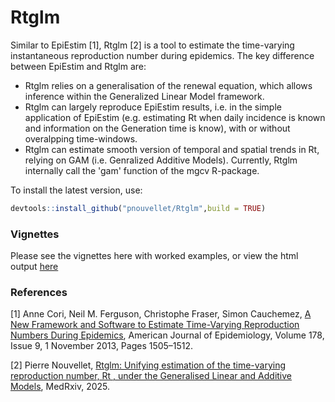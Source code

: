 # Rtglm

Similar to EpiEstim [1], Rtglm [2] is a tool to estimate the time-varying instantaneous reproduction number during epidemics.
The key difference between EpiEstim and Rtglm are:
- Rtglm relies on a generalisation of the renewal equation, which allows inference within the Generalized Linear Model framework.
- Rtglm can largely reproduce EpiEstim results, i.e. in the simple application of EpiEstim (e.g. estimating Rt when daily incidence is known and information on the Generation time is know), with or without overalpping time-windows.
- Rtglm can estimate smooth version of temporal and spatial trends in Rt, relying on GAM (i.e. Genralized Additive Models). Currently, Rtglm internally call the 'gam' function of the mgcv R-package.

To install the latest version, use:
```r
devtools::install_github("pnouvellet/Rtglm",build = TRUE)
```

### Vignettes
Please see the vignettes here with worked examples, or view the html output [here](https://pnouvellet.github.io/Rtglm/Rtglm.html)


### References
[1] Anne Cori, Neil M. Ferguson, Christophe Fraser, Simon Cauchemez, [A New Framework and Software to Estimate Time-Varying Reproduction Numbers During Epidemics](https://doi.org/10.1093/aje/kwt133), American Journal of Epidemiology, Volume 178, Issue 9, 1 November 2013, Pages 1505–1512. 

[2] Pierre Nouvellet, [Rtglm: Unifying estimation of the time-varying reproduction number, Rt , under the Generalised Linear and Additive Models](https://doi.org/10.1101/2025.06.24.25330176), MedRxiv, 2025. 